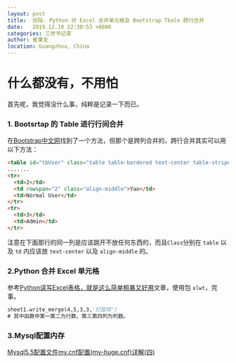 ```yaml
---
layout: post
title:  拾陆- Python 对 Excel 合并单元格及 Bootstrap Tbale 跨行合并
date:   2019.12.10 22:30:53 +0800
categories: 三世书记录
author: 崔秉龙
location: Guangzhou, China
---
```



# 什么都没有，不用怕

首先呢，我觉得没什么事，纯粹是记录一下而已。

### 1. Bootsrtap 的 Table 进行行间合并

在[Bootstrap中文网](https://www.bootcss.com/)找到了一个方法，但那个是跨列合并的，跨行合并其实可以用以下方法：

```html
<table id="tbUser" class="table table-bordered text-center table-striped dt-responsive nowrap">
.......
<tr>
  <td>2</td>
  <td rowspan="2" class="align-middle">Yao</td>
  <td>Normal User</td>
</tr>
<tr>
  <td>3</td>
  <td>Admin</td>
</tr>
```

注意在下面那行的同一列是应该跳开不放任何东西的，而且`Class`分别在 `table` 以及 `td` 内应该放 `text-center` 以及 `align-middle` 的。

### 2.Python 合并 Excel 单元格

参考[Python读写Excel表格，就是这么简单粗暴又好用](https://blog.csdn.net/csdnnews/article/details/80878945)文章，使用包 `xlwt`，完事。

```vb
sheet1.write_merge(4,5,3,3,'打篮球')
# 其中函数中第一第二为行数，第三第四列为列数。
```

### 3.Mysql配置内存

[Mysql5.5配置文件my.cnf配置(my-huge.cnf)详解(四)](http://www.05bk.com/285.html)
